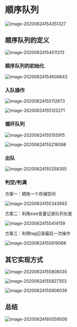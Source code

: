 # 顺序队列

![image-20200624154351327](https://cdn.jsdelivr.net/gh/KimYangOfCat/MyPicStorage/2021-CSPostgraduate-408/20200810010502.jpg)

## 顺序队列的定义

![image-20200624154511213](https://cdn.jsdelivr.net/gh/KimYangOfCat/MyPicStorage/2021-CSPostgraduate-408/20200810010511.jpg)

### 顺序队列的初始化

![image-20200624154606843](https://cdn.jsdelivr.net/gh/KimYangOfCat/MyPicStorage/2021-CSPostgraduate-408/20200810010516.jpg)

### 入队操作

![image-20200624155112673](https://cdn.jsdelivr.net/gh/KimYangOfCat/MyPicStorage/2021-CSPostgraduate-408/20200810010521.jpg)

![image-20200624155125271](https://cdn.jsdelivr.net/gh/KimYangOfCat/MyPicStorage/2021-CSPostgraduate-408/20200810010527.jpg)

### 循环队列

![image-20200624155155915](https://cdn.jsdelivr.net/gh/KimYangOfCat/MyPicStorage/2021-CSPostgraduate-408/20200810010537.jpg)

![image-20200624155216098](https://cdn.jsdelivr.net/gh/KimYangOfCat/MyPicStorage/2021-CSPostgraduate-408/20200810010542.jpg)

### 出队

![image-20200624155258305](https://cdn.jsdelivr.net/gh/KimYangOfCat/MyPicStorage/2021-CSPostgraduate-408/20200810010547.jpg)

### 判空/判满

方案一：牺牲一个存储空间

![image-20200624155343663](https://cdn.jsdelivr.net/gh/KimYangOfCat/MyPicStorage/2021-CSPostgraduate-408/20200810010552.jpg)

方案二：利用size变量记录队列长度

![image-20200624155414159](https://cdn.jsdelivr.net/gh/KimYangOfCat/MyPicStorage/2021-CSPostgraduate-408/20200810010559.jpg)

方案三：利用tag记录最后一次操作

![image-20200624155619066](https://cdn.jsdelivr.net/gh/KimYangOfCat/MyPicStorage/2021-CSPostgraduate-408/20200810010605.jpg)

## 其它实现方式

![image-20200624155808035](https://cdn.jsdelivr.net/gh/KimYangOfCat/MyPicStorage/2021-CSPostgraduate-408/20200810010616.jpg)

![image-20200624155827353](https://cdn.jsdelivr.net/gh/KimYangOfCat/MyPicStorage/2021-CSPostgraduate-408/20200810010620.jpg)

![image-20200624155906039](https://cdn.jsdelivr.net/gh/KimYangOfCat/MyPicStorage/2021-CSPostgraduate-408/20200810010625.jpg)

## 总结

![image-20200624160059508](https://cdn.jsdelivr.net/gh/KimYangOfCat/MyPicStorage/2021-CSPostgraduate-408/20200810010648.jpg)